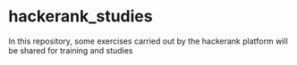 # hackerank_studies


In this repository, some exercises carried out by the hackerank platform will be shared for training and studies
